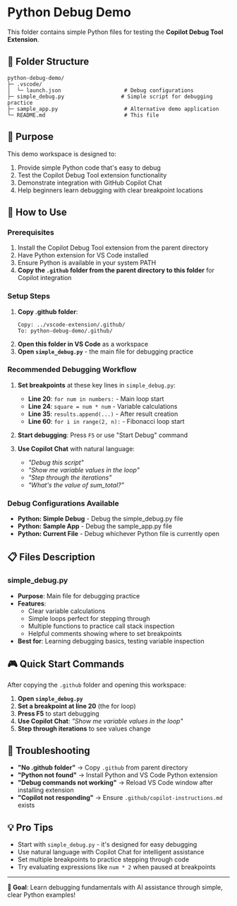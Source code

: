 # Python Debug Demo

This folder contains simple Python files for testing the **Copilot Debug Tool Extension**.

## 📁 Folder Structure

```
python-debug-demo/
├─ .vscode/
│  └─ launch.json                    # Debug configurations
├─ simple_debug.py                  # Simple script for debugging practice
├─ sample_app.py                     # Alternative demo application
└─ README.md                         # This file
```

## 🎯 Purpose

This demo workspace is designed to:
1. Provide simple Python code that's easy to debug
2. Test the Copilot Debug Tool extension functionality  
3. Demonstrate integration with GitHub Copilot Chat
4. Help beginners learn debugging with clear breakpoint locations

## 🚀 How to Use

### Prerequisites
1. Install the Copilot Debug Tool extension from the parent directory
2. Have Python extension for VS Code installed
3. Ensure Python is available in your system PATH
4. **Copy the `.github` folder from the parent directory to this folder** for Copilot integration

### Setup Steps
1. **Copy .github folder**: 
   ```
   Copy: ../vscode-extension/.github/ 
   To: python-debug-demo/.github/
   ```
2. **Open this folder in VS Code** as a workspace
3. **Open `simple_debug.py`** - the main file for debugging practice

### Recommended Debugging Workflow

1. **Set breakpoints** at these key lines in `simple_debug.py`:
   - **Line 20**: `for num in numbers:` - Main loop start
   - **Line 24**: `square = num * num` - Variable calculations  
   - **Line 35**: `results.append(...)` - After result creation
   - **Line 60**: `for i in range(2, n):` - Fibonacci loop start

2. **Start debugging**: Press `F5` or use "Start Debug" command

3. **Use Copilot Chat** with natural language:
   - *"Debug this script"*
   - *"Show me variable values in the loop"*  
   - *"Step through the iterations"*
   - *"What's the value of sum_total?"*

### Debug Configurations Available

- **Python: Simple Debug** - Debug the simple_debug.py file
- **Python: Sample App** - Debug the sample_app.py file  
- **Python: Current File** - Debug whichever Python file is currently open

## 📋 Files Description

### simple_debug.py
- **Purpose**: Main file for debugging practice
- **Features**: 
  - Clear variable calculations
  - Simple loops perfect for stepping through
  - Multiple functions to practice call stack inspection
  - Helpful comments showing where to set breakpoints
- **Best for**: Learning debugging basics, testing variable inspection
## 🎮 Quick Start Commands

After copying the `.github` folder and opening this workspace:

1. **Open `simple_debug.py`**
2. **Set a breakpoint at line 20** (the for loop)
3. **Press F5** to start debugging
4. **Use Copilot Chat**: *"Show me variable values in the loop"*
5. **Step through iterations** to see values change

## 🔧 Troubleshooting

- **"No .github folder"** → Copy `.github` from parent directory
- **"Python not found"** → Install Python and VS Code Python extension
- **"Debug commands not working"** → Reload VS Code window after installing extension
- **"Copilot not responding"** → Ensure `.github/copilot-instructions.md` exists

## 💡 Pro Tips

- Start with `simple_debug.py` - it's designed for easy debugging
- Use natural language with Copilot Chat for intelligent assistance  
- Set multiple breakpoints to practice stepping through code
- Try evaluating expressions like `num * 2` when paused at breakpoints

---
**🎯 Goal**: Learn debugging fundamentals with AI assistance through simple, clear Python examples!
